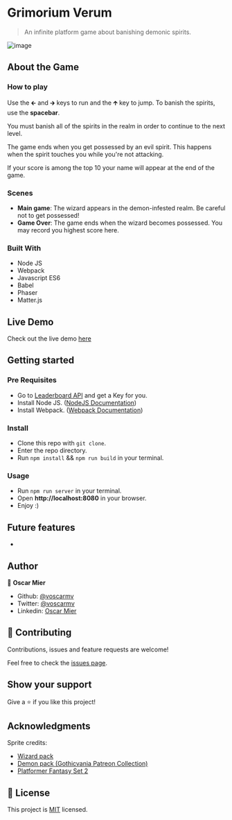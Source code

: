 # Grimorium Verum
> An infinite platform game about banishing demonic spirits.

![image](https://user-images.githubusercontent.com/2739245/92928704-19051a00-f405-11ea-8322-49c5a103a514.png)

## About the Game

### How to play
Use the 🡰 and 🡲 keys to run and the 🡱 key to jump. To banish the spirits, use the **spacebar**.

You must banish all of the spirits in the realm in order to continue to the next level.

The game ends when you get possessed by an evil spirit. This happens when the spirit touches you while you're not attacking.

If your score is among the top 10 your name will appear at the end of the game.

### Scenes
- **Main game**: The wizard appears in the demon-infested realm. Be careful not to get possessed!
- **Game Over**: The game ends when the wizard becomes possessed. You may record you highest score here.

### Built With

- Node JS
- Webpack
- Javascript ES6
- Babel
- Phaser
- Matter.js

## Live Demo

Check out the live demo [here](https://phaser-spacecraft.netlify.app/)

## Getting started

### Pre Requisites

- Go to [Leaderboard API](https://www.notion.so/Leaderboard-API-service-24c0c3c116974ac49488d4eb0267ade3) and get a Key for you.
- Install Node JS. ([NodeJS Documentation](https://nodejs.org/en/docs/)) 
- Install Webpack. ([Webpack Documentation](https://webpack.js.org/guides/installation/)) 

### Install

- Clone this repo with `git clone`.
- Enter the repo directory.
- Run `npm install` && `npm run build` in your terminal.

### Usage
- Run `npm run server` in your terminal.
- Open **http://localhost:8080** in your browser.
- Enjoy :)

## Future features
- 

## Author

👤 **Oscar Mier**
- Github: [@voscarmv](https://github.com/voscarmv)
- Twitter: [@voscarmv](https://twitter.com/voscarmv)
- Linkedin: [Oscar Mier](https://www.linkedin.com/in/oscar-mier-072984196/) 


## 🤝 Contributing

Contributions, issues and feature requests are welcome!

Feel free to check the [issues page](../../issues/).


## Show your support

Give a ⭐️ if you like this project!


## Acknowledgments

Sprite credits:
- [Wizard pack](https://luizmelo.itch.io/wizard-pack)
- [Demon pack (Gothicvania Patreon Collection)](https://ansimuz.itch.io/gothicvania-patreon-collection)
- [Platformer Fantasy Set 2](https://szadiart.itch.io/platformer-fantasy-set2)

## 📝 License

This project is [MIT](./LICENSE) licensed.
